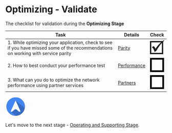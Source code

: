 <properties
	pageTitle="Global Customer Playbook optimizing-validate "
	description="Global Customer Playbook optimizing-validate"
	services="global-customer-playbook"
	documentationCenter=""
	authors="jtong"
	manager="edwinc"
	editor=""
	tags="global-customer-playbook"/>

<tags
	ms.service="migration-lifecycle-optimizing"
	ms.workload=""
	ms.tgt_pltfrm=""
	ms.devlang="na"
	ms.topic="article"
	ms.date="11/21/2016"
	wacn.date="11/21/2016"
	wacn.lang="en" 
	ms.author="jtong"/>

# Optimizing - Validate

The checklist for validation during the **Optimizing Stage**

Task | Details | Check
------------ | ------------ | ------------
1. While optimizing your application, check to see if you have missed some of the recommendations on working with service parity | [Parity](/solutions/global-customer/optimizing/guidance/parity/) | ![d](../media/check-box.png)
2. How to best conduct your performance test | [Performance](/solutions/global-customer/optimizing/guidance/performance/) | ![ud](../media/empty-box.png)
3. What can you do to optimize the network performance using partner services | [Partners](/solutions/global-customer/optimizing/guidance/partners/) | ![ud](../media/empty-box.png)


![navigation](../media/navigation.png)

Let's move to the next stage - [Operating and Supporting Stage](/solutions/global-customer/operating-supporting/validate/).

 
